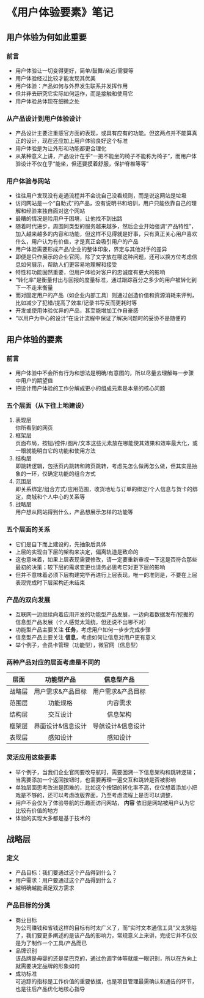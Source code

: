 # 《用户体验要素》笔记
## 用户体验为何如此重要

### 前言
* 用户体验让一切变得更好，简单/鼓舞/亲近/需要等  
* 用户体验经过比较才能发现其优美  
* 用户体验：产品如何与外界发生联系并发挥作用  
* 但并非去研究它实际如何运作，而是接触和使用它   
* 用户体验总体现在细微之处  

### 从产品设计到用户体验设计
* 产品设计主要注重感官方面的表现，或具有应有的功能。但这两点并不能算真正的设计，现在还应加上用户体验良好这个标准  
* 用户体验是为让外形和功能都更合理化
* 从某种意义上讲，产品设计在乎“一把不能坐的椅子不能称为椅子”，而用户体验设计不仅在乎“能坐，但还要摸着舒服，保护脊椎等等”  

### 用户体验与网站
* 往往用户发现没有走通流程并不会说自己没看规则，而是说这网站是垃圾  
* 访问网站是一个“自助式”的产品，没有说明书和培训，用户只能依靠自己的理解和经验来独自面对这个网站  
* 最糟的情况是险用户于困境，让他找不到出路  
* 随着时代进步，周围同类型的服务越来越多，然后企业开始强调“产品特性”，加入越来越多的内容和功能，但这样不见得就是好事，只有真正关心用户喜欢什么，用户认为有价值，才是真正会吸引用户的产品  
* 用户体验需要形成产品/企业的整体印象，界定与其他对手的差异  
* 即便是只作展示的企业官网，除了文字放在哪这种问题，还可以换方位考虑信息如何展示，帮助人们更容易地理解和接受
* 特性和功能固然重要，但用户体验对客户的忠诚度有更大的影响
* “转化率”是衡量付出与回报的度量标准，通过跟踪百分之多少的用户被转化到下一不走来衡量
* 而对固定用户的产品（如企业内部工具）则通过创造价值和资源消耗来评判，比如减少了犯错/提高了效率/记录书写反而更耗时等
* 开发或使用体验优异的产品，甚至能增加工作自豪感
* “以用户为中心的设计”在设计流程中保证了解决问题时的妥协不是随便的

## 用户体验的要素
### 前言
* 用户体验中不会所有行为和想法是明确/有意图的，所以尽量去理解每一步骤中用户的期望值
* 把设计用户体验的工作分解成更小的组成元素是本章的核心问题

### 五个层面（从下往上地建设）
1. 表现层  
  你所看到的网页
2. 框架层  
  页面布局，按钮/控件/图片/文本这些元素放在哪能使其效果和效率最大化，或一眼就能明白它的功能和使用方法
3. 结构层  
  即跳转逻辑，包括页内跳转和跨页跳转，考虑先怎么做再怎么做，但其实是抽象的一环，仅确定功能的组合方式
4. 范围层  
  即关系绑定/组合方式/应用范围，收货地址与订单的绑定/个人信息与贺卡的绑定，商城和个人中心的关系等
5. 战略层  
  用户想从网站得到什么，产品想展示怎样的功能等

### 五个层面的关系
* 它们是自下而上建设的，先抽象后具体
* 上层的实现由下层的架构来决定，偏离轨道是致命的
* 这也意味着，如果上层表现需要修改，请一定要重新审视一下这是否符合那些最初的决策；较下层的需求变更也请务必思考它对更下层的影响
* 但并不意味着必须下层构建完毕再进行上层表现，唯一的准则是，不要在上层表现完成时下层架构还未结束

### 产品的双向发展
* 互联网一边继续向着应用开发的功能型产品发展，一边向着数据发布/挖掘的信息型产品发展（个人感觉太笼统，但还说不出哪不对）
* 功能型产品主要关注 **任务**，考虑用户如何一步步完成步骤
* 信息型产品主要关注 **信息**，考虑如何让信息对用户更有意义
* 举个例子，会员卡管理（功能型），微官网（信息型）

### 两种产品对应的层面考虑是不同的
|  层面  | 功能型产品        | 信息型产品        |
| ------ |:-----------------:|:-----------------:|
| 战略层 | 用户需求&产品目标 | 用户需求&产品目标 |
| 范围层 | 功能规格          | 内容需求          |
| 结构层 | 交互设计          | 信息架构          |
| 框架层 | 界面设计&信息设计 | 导航设计&信息设计 |
| 表现层 | 感知设计          | 感知设计          |


### 灵活应用这些要素
* 举个例子，当我们企业官网要改导航时，需要回溯一下信息架构和跳转逻辑；当需要添加一个返回按钮时，也需要再理一遍交互和跳转是否被影响
* 单独层面思考改进是困难的，比如这个按钮的转化率不高，仅仅想着添加小把戏是不够的，还可以考虑改版界面，乃至考虑流程上是否可以调整，
* 用户不会仅为了体验导航的乐趣而访问网站， **内容** 依旧是网站被用户认为它比较有价值的地方
* 体验的实现大多都是基于技术的

## 战略层
### 定义
* 产品目标：我们要通过这个产品得到什么？
* 用户需求：用户要通过这个产品得到什么？
* 越明确越能满足双方需求

### 产品目标的分类
* 商业目标  
  为公司赚钱和省钱这样的目标有时太广义了，而“实时文本通信工具”又太狭隘了，我们要更多阐述的是该产品的影响力，常规意义上来讲，完成它并不仅仅是为了制作一个工具/产品而已
* 品牌识别  
  该品牌是母婴的还是星巴克的，通过色调字体等就能一眼识别，所以在方向上就需要决定品牌的形象如何
* 成功标准  
  可追踪的指标是工作价值的重要依据，也是项目管理最需确认和通告的环节，也是往后产品优化地核心指导